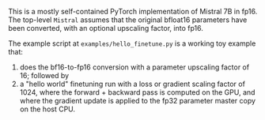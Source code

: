 This is a mostly self-contained PyTorch implementation of Mistral 7B in fp16.
The top-level `Mistral` assumes that the original bfloat16 parameters have
been converted, with an optional upscaling factor, into fp16.

The example script at `examples/hello_finetune.py` is a working toy example that:

1.  does the bf16-to-fp16 conversion with a parameter upscaling factor of 16;
    followed by
2.  a "hello world" finetuning run with a loss or gradient scaling factor of 1024,
    where the forward + backward pass is computed on the GPU, and where the gradient
    update is applied to the fp32 parameter master copy on the host CPU.
